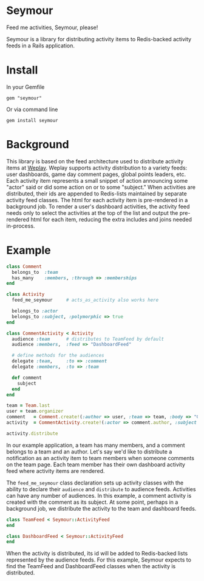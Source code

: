 # Seymour

Feed me activities, Seymour, please!

Seymour is a library for distributing activity items to  Redis-backed activity feeds
in a Rails application.

# Install

In your Gemfile

    gem "seymour"

Or via command line

    gem install seymour


# Background

This library is based on the feed architecture used to distribute activity
items at [Weplay](http://weplay.com). Weplay supports activity distribution
to a variety feeds: user dashboards, game day comment pages, global points
leaders, etc. Each activity item represents a small snippet of action announcing
some "actor" said or did some action on or to some "subject." When activities
are distributed, their ids are appended to Redis-lists maintained by separate
activity feed classes. The html for each activity item is pre-rendered
in a background job. To render a user's dashboard activities, the activity
feed needs only to select the activities at the top of the list and output
the pre-rendered html for each item, reducing the extra includes and joins
needed in-process.

# Example

``` ruby
class Comment
  belongs_to  :team
  has_many    :members, :through => :memberships
end

class Activity
  feed_me_seymour     # acts_as_activity also works here

  belongs_to :actor
  belongs_to :subject, :polymorphic => true
end

class CommentActivity < Activity
  audience :team      # distributes to TeamFeed by default
  audience :members,  :feed => "DashboardFeed"

  # define methods for the audiences
  delegate :team,     :to => :comment
  delegate :members,  :to => :team

  def comment
    subject
  end
end

team = Team.last
user = team.organizer
comment   = Comment.create!(:author => user, :team => team, :body => "Great game!")
activity  = CommentActivity.create!(:actor => comment.author, :subject => comment)

activity.distribute

```
In our example application, a team has many members, and a comment belongs
to a team and an author. Let's say we'd like to distribute a notification
as an activity item to team members when someone comments on the team page.
Each team member has their own dashboard activity feed where activity items
are rendered.

The `feed_me_seymour` class declaration sets up activity classes with the
ability to declare their `audience` and `distribute` to audience feeds.
Activities can have any number of audiences. In this example, a comment
activity is created with the comment as its subject. At some point, perhaps
in a background job, we distribute the activity to the team and dashboard
feeds.

``` ruby
class TeamFeed < Seymour::ActivityFeed
end

class DashboardFeed < Seymour::ActivityFeed
end
```
When the activity is distributed, its id will be added to Redis-backed lists
represented by the audience feeds. For this example, Seymour expects to find
the TeamFeed and DashboardFeed classes when the activity is distributed.